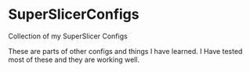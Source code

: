 # SuperSlicerConfigs
Collection of my SuperSlicer Configs

These are parts of other configs and things I have learned. I Have tested most of these and they are working well.

